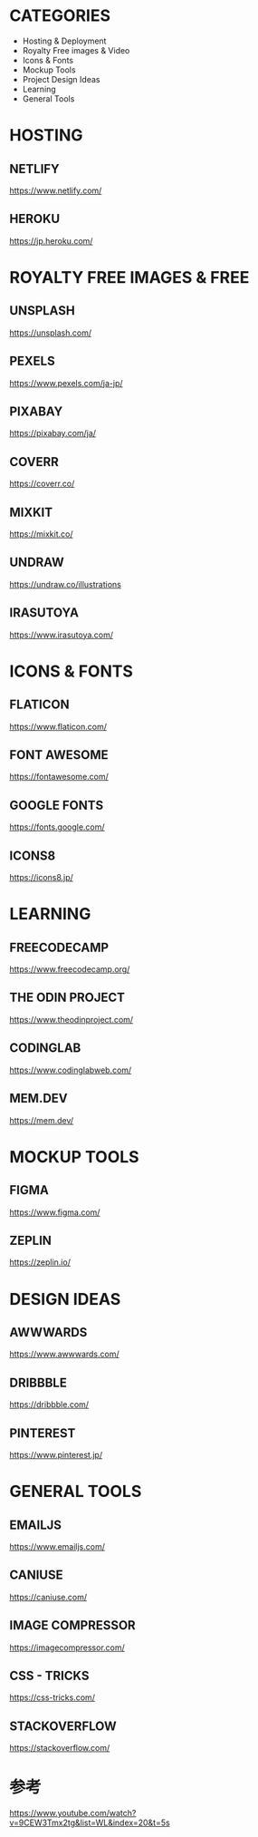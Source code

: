 # CATEGORIES
* Hosting & Deployment
* Royalty Free images & Video
* Icons & Fonts
* Mockup Tools
* Project Design Ideas
* Learning
* General Tools

# HOSTING

## NETLIFY
https://www.netlify.com/

## HEROKU
https://jp.heroku.com/

# ROYALTY FREE IMAGES & FREE

## UNSPLASH
https://unsplash.com/
## PEXELS
https://www.pexels.com/ja-jp/
## PIXABAY
https://pixabay.com/ja/
## COVERR
https://coverr.co/
## MIXKIT
https://mixkit.co/
## UNDRAW
https://undraw.co/illustrations
## IRASUTOYA
https://www.irasutoya.com/

# ICONS & FONTS

## FLATICON
https://www.flaticon.com/
## FONT AWESOME
https://fontawesome.com/
## GOOGLE FONTS
https://fonts.google.com/
## ICONS8
https://icons8.jp/

# LEARNING

## FREECODECAMP
https://www.freecodecamp.org/
## THE ODIN PROJECT
https://www.theodinproject.com/
## CODINGLAB
https://www.codinglabweb.com/
## MEM.DEV
https://mem.dev/

# MOCKUP TOOLS

## FIGMA
https://www.figma.com/
## ZEPLIN
https://zeplin.io/

# DESIGN IDEAS

## AWWWARDS
https://www.awwwards.com/
## DRIBBBLE
https://dribbble.com/
## PINTEREST
https://www.pinterest.jp/

# GENERAL TOOLS

## EMAILJS
https://www.emailjs.com/
## CANIUSE
https://caniuse.com/
## IMAGE COMPRESSOR
https://imagecompressor.com/
## CSS - TRICKS
https://css-tricks.com/
## STACKOVERFLOW
https://stackoverflow.com/

# 参考
https://www.youtube.com/watch?v=9CEW3Tmx2tg&list=WL&index=20&t=5s
